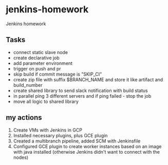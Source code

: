 # jenkins-homework
Jenkins homework

## Tasks

* connect static slave node
* create declarative job
* add parameter environment
* trigger on push and pr
* skip build if commit message is "SKIP_CI"
* create zip file with suffix $BRANCH_NAME and store it like artifact and build_number
* create shared library to send slack notification with build status
* in parallel ping 3 different servers and if ping failed - stop the job
* move all logic to shared library

## my actions

1. Create VMs with Jenkins in GCP
2. Installed necessary plugins, plus GCE plugin
3. Created a multibranch pipeline, added SCM with Jenkinsfile
4. Configured GCE plugin to create worker instances based on an image with java installed (otherwise Jenkins didn't want to connect with the nodes)
